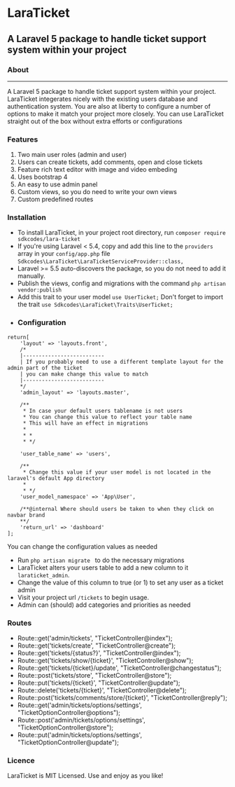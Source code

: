 # LaraTicket
## A Laravel 5 package to handle ticket support system within your project
### About
<hr>
A Laravel 5 package to handle ticket support system within your project. LaraTicket integerates nicely with the existing users database and authentication system. You are also at liberty to configure a number of options to make it match your project more closely.
You can use LaraTicket straight out of the box without extra efforts or configurations

### Features
1. Two main user roles (admin and user)
2. Users can create tickets, add comments, open and close tickets
3. Feature rich text editor with image and video embeding
4. Uses bootstrap 4
5. An easy to use admin panel
6. Custom views, so you do need to write your own views
7. Custom predefined routes

### Installation
- To install LaraTicket, in your project root directory, run
`composer require sdkcodes/lara-ticket`
- If you're using Laravel < 5.4, copy and add this line to the `providers` array in your `config/app.php` file
`Sdkcodes\LaraTicket\LaraTicketServiceProvider::class,`
- Laravel >= 5.5 auto-discovers the package, so you do not need to add it manually.
- Publish the views, config and migrations with the command 
`php artisan vendor:publish`
- Add this trait to your user model `use UserTicket;`
Don't forget to import the trait `use Sdkcodes\LaraTicket\Traits\UserTicket;`
- ### Configuration
```
return[
    'layout' => 'layouts.front',
    /*
    |--------------------------
    | If you probably need to use a different template layout for the admin part of the ticket
    | you can make change this value to match
    |--------------------------
    */
    'admin_layout' => 'layouts.master',

    /**
     * In case your default users tablename is not users
     * You can change this value to reflect your table name 
     * This will have an effect in migrations
     * 
     * *
     * */

    'user_table_name' => 'users',

    /**
     * Change this value if your user model is not located in the laravel's default App directory
     * 
     * */
    'user_model_namespace' => 'App\User',

    /**@internal Where should users be taken to when they click on navbar brand
    **/
    'return_url' => 'dashboard'
];
```
You can change the configuration values as needed
- Run `php artisan migrate ` to do the necessary migrations
- LaraTicket alters your users table to add a new column to it `laraticket_admin`. 
- Change the value of this column to true (or 1) to set any user as a ticket admin
- Visit your project url `/tickets` to begin usage.
- Admin can (should) add categories and priorities as needed

### Routes
* Route::get('admin/tickets', "TicketController@index");
* Route::get('tickets/create', "TicketController@create");
* Route::get('tickets/{status?}', "TicketController@index");
* Route::get('tickets/show/{ticket}', "TicketController@show");
* Route::get('tickets/{ticket}/update', "TicketController@changestatus");
* Route::post('tickets/store', "TicketController@store");
* Route::put('tickets/{ticket}', "TicketController@update");
* Route::delete('tickets/{ticket}', "TicketController@delete");
* Route::post('tickets/comments/store/{ticket}', "TicketController@reply");
* Route::get('admin/tickets/options/settings', "TicketOptionController@options");
* Route::post('admin/tickets/options/settings', "TicketOptionController@store");
* Route::put('admin/tickets/options/settings', "TicketOptionController@update");

### Licence
LaraTicket is MIT Licensed. Use and enjoy as you like!